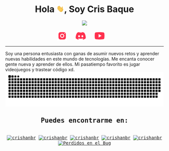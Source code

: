 <h1 align="center">
  Hola <img width="24" src="https://github.com/1999AZZAR/1999AZZAR/blob/main/resources/img/waving.gif">, Soy Cris Baque
</h1>

<!-- Typing SVG by DenverCoder1 - https://github.com/DenverCoder1/readme-typing-svg -->
<p align="center">
  <a href="https://github.com/DenverCoder1/readme-typing-svg"><img src="https://readme-typing-svg.herokuapp.com/?lines=Estudiante+de+Ingeniería+de+Software;en+la+Universidad+de+Guayaquil,+Ecuador&center=true&width=500&height=45&color=ff314e&vCenter=true&size=22"></a>
</p>

<!-- Sección de redes sociales -->
<p align="center">
  <a href="https://www.instagram.com/crishanbr"><img width="32px" alt="Instagram" title="Instagram" src="icons/instagram.svg"/></a>
  &#8287;&#8287;&#8287;&#8287;&#8287;
  <a href="https://discord.gg/2fFXJhwHSB" alt="Perdidos en el Bug"><img width="32px" src="icons/discordia.svg"/></a>
  &#8287;&#8287;&#8287;&#8287;&#8287;
  <a href="https://www.youtube.com/c/CrishanBR"><img width="32px" alt="Youtube" title="Youtube" src="icons/youtube-play.svg"/></a>
  &#8287;&#8287;&#8287;&#8287;&#8287;
</p>

<hr/>
Soy una persona entusiasta con ganas de asumir nuevos retos y aprender nuevas habilidades en este mundo de tecnologías. Me encanta conocer gente nueva y aprender de ellos. Mi pasatiempo favorito es jugar videojuegos y trastear código xd.

<div align="center">
  <a href="https://github.com/crishanbr">
    <!-- Original svg image from https://github.com/1999AZZAR/1999AZZAR/blob/main/resources/img/grid-snake.svg -->
    <img  src="https://github.com/crishanbr/crishanbr/blob/main/icons/contribution-snake.svg" alt="snake"/>
  </a>
</div>

<!--<details>
  <summary>☎️ Contacto</summary> -->
<div>
  <samp>
    <h2 align="center">Puedes encontrarme en:</h2>
    <p align="center">
      <br/>
      <a href="https://www.linkedin.com/in/crishanbr/" target="blank"><img align="center"
         src="https://img.shields.io/badge/linkedin-%231DA1F2.svg?style=for-the-badge&logo=linkedin&logoColor=white"
         alt="crishanbr" height="30"/></a>
      <a href="https://fb.com/crishanbr" target="blank"><img align="center"
         src="https://img.shields.io/badge/facebook-4267B2.svg?style=for-the-badge&logo=facebook&logoColor=white"
         alt="crishanbr" height="30"/></a>
      <a href="https://mailto:crishan.0531@gmail.com" target="blank"><img align="center"
         src="https://img.shields.io/badge/gmail-EA4335.svg?style=for-the-badge&logo=gmail&logoColor=white"
         alt="crishanbr" height="30"/></a>
      <a href="https://instagram.com/crishanbr" target="blank"><img align="center"
         src="https://img.shields.io/badge/instagram-%23E4405F.svg?style=for-the-badge&logo=Instagram&logoColor=white"
         alt="crishanbr" height="30"/></a>
      <a href="https://twitter.com/crishanbr" target="blank"><img align="center"
         src="https://img.shields.io/badge/twitter-1DA1F2.svg?style=for-the-badge&logo=twitter&logoColor=white"
         alt="crishanbr" height="30"/></a>
      <a href="https://discord.gg/2fFXJhwHSB" target="blank"><img align="center"
         src="https://img.shields.io/badge/discord-5865F2.svg?style=for-the-badge&logo=discord&logoColor=white"
         alt="Perdidos en el Bug" height="30"/></a>
      <br>
    </p>
  </samp>
</div>
<!--</details>-->
